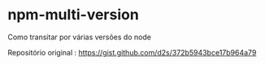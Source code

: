 # npm-multi-version
Como transitar por várias versões do node

Repositório original : https://gist.github.com/d2s/372b5943bce17b964a79
